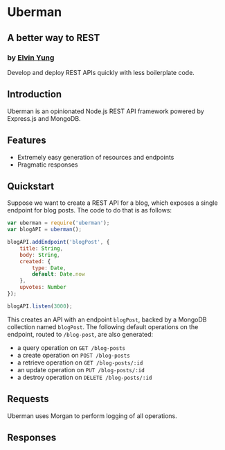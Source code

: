 # Uberman
## A better way to REST
### by [Elvin Yung](https://github.com/elvinyung)

Develop and deploy REST APIs quickly with less boilerplate code.

## Introduction
Uberman is an opinionated Node.js REST API framework powered by Express.js and MongoDB. 

## Features
* Extremely easy generation of resources and endpoints
* Pragmatic responses

## Quickstart
Suppose we want to create a REST API for a blog, which exposes a single endpoint for blog posts. The code to do that is as follows:
    
```javascript
var uberman = require('uberman');
var blogAPI = uberman();

blogAPI.addEndpoint('blogPost', {
    title: String,
    body: String,
    created: {
        type: Date,
        default: Date.now
    },
    upvotes: Number
});

blogAPI.listen(3000);
```

This creates an API with an endpoint `blogPost`, backed by a MongoDB collection named `blogPost`. The following default operations on the endpoint, routed to `/blog-post`, are also generated:
* a query operation on `GET /blog-posts`
* a create operation on `POST /blog-posts`
* a retrieve operation on `GET /blog-posts/:id`
* an update operation on `PUT /blog-posts/:id`
* a destroy operation on `DELETE /blog-posts/:id`

## Requests
Uberman uses Morgan to perform logging of all operations. 

## Responses
